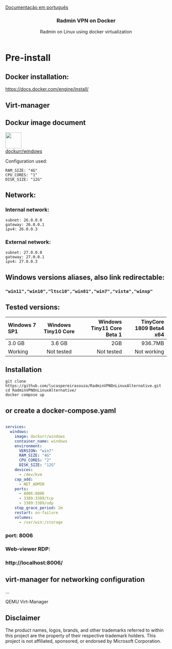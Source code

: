 <br/>
<a href=readme_pt-br/README.md>Documentação em português</a>
  <div align="center">
</a>
  
<h3 align="center">Radmin VPN on Docker</h3>
<p align="center">
Radmin on Linux using docker virtualization
<br/>
<br/>
</p>
</div>

# Pre-install
## Docker installation:
https://docs.docker.com/engine/install/

## Virt-manager
## Dockur image document
<a href="https://github.com/dockur/windows"><img height=50px src="https://github.com/dockur/windows/raw/master/.github/logo.png"></img></a><br>
[dockurr/windows](https://github.com/dockur/windows)

Configuration used:
```
RAM_SIZE: "4G"
CPU_CORES: "1"
DISK_SIZE: "12G"
``` 
## Network:
### Internal network:
```
subnet: 26.0.0.0
gateway: 26.0.0.1
ipv4: 26.0.0.3
```
### External network:
```
subnet: 27.0.0.0
gateway: 27.0.0.1
ipv4: 27.0.0.3
```

## Windows versions aliases, also link redirectable:
### ``"win11","win10","ltsc10","win81","win7","vista","winxp"`` <br>

## Tested versions:

| Windows 7 SP1 | Windows Tiny10 Core  | Windows Tiny11 Core Beta 1 | TinyCore 1809 Beta4 x64  | 
| :------------ |:---------------:| -----:|-----:|
| 3.0 GB | 3.6 GB | 2GB | 936.7MB|
| Working | Not tested | Not tested | Not working |

## Installation
```
git clone https://github.com/lucaspereirasouza/RadminVPNOnLinuxAlternative.git
cd RadminVPNOnLinuxAlternative/
docker compose up
```
## or create a docker-compose.yaml

```yaml

services:
  windows:
    image: dockurr/windows
    container_name: windows
    environment:
      VERSION: "win7"
      RAM_SIZE: "4G"
      CPU_CORES: "2"
      DISK_SIZE: "12G"
    devices:
      - /dev/kvm
    cap_add:
      - NET_ADMIN
    ports:
      - 8006:8006
      - 3389:3389/tcp
      - 3389:3389/udp
    stop_grace_period: 2m
    restart: on-failure
    volumes:
      - /var/win:/storage
```
### port: 8006
### Web-viewer RDP:
### http://localhost:8006/

## virt-manager for networking configuration
...

QEMU
Virt-Manager

## Disclaimer
The product names, logos, brands, and other trademarks referred to within this project are the property of their respective trademark holders. This project is not affiliated, sponsored, or endorsed by Microsoft Corporation.
